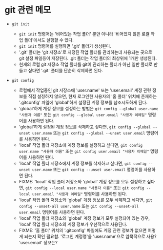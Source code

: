 # git 관련 메모

* `git init`
  * `git init` 명령어는 '비어있는 작업 폴더' 뿐만 아니라 '비어있지 않은 로컬 작업 폴더'에서도 실행할 수 있다.
  * `git init` 명령어를 실행하면 '.git' 폴더가 생성된다.
  * '.git' 폴더는 'git 저장소'로 지정된 작업 폴더를 관리하는데 사용되는 곳으로 git 설정 파일등이 저장된다. .git 폴더는 작업 폴더의 최상위에 1개만 생성된다.
  * 현재의 로컬 git 저장소 작업 폴더를 git이 관리하는 폴더가 아닌 일반 폴더로 만들고 싶다면 '.git' 폴더를 단순히 삭제하면 된다.

* `git config`
  * 로컬에서 작업중인 git 저장소에 'user.name' 또는 'user.email' 계정 관련 정보를 직접 설정하지 않으면, 현재 로그인한 사용자의 '홈 폴더' 위치에 존재하는 '.gitconfig' 파일에 'global'하게 설정된 계정 정보를 참조시도하게 된다.
  * 'global'하게 계정 정보를 설정하는 방법은 `git config --global user.name "사용자 이름"` 또는 `git config --global user.email "사용자 이메일"` 명령어를 사용하면 된다.
  * 'global'하게 설정된 계정 정보를 삭제하고 싶다면, `git config --global --unset user.name` 또는 `git config --global --unset user.email` 명령어를 사용하면 된다.
  * 'local' 작업 폴더 저장소에 계정 정보를 설정하고 싶다면, `git config user.name "사용자 이름"` 또는 `git config user.email "사용자 이메일"` 명령어를 사용하면 된다.
  * 'local' 작업 폴더 저장소에서 계정 정보를 삭제하고 싶다면, `git config --unset user.name` 또는 `git config --unset user.email` 명령어를 사용하면 된다.
  * FIXME: 'local' 작업 폴더 저장소와 'global' 계정 정보를 모두 설정하고 싶다면, `git config --local user.name "사용자 이름"` 또는 `git config --local user.email "사용자 이메일"` 명령어를 사용하면 된다.
  * 'local' 작업 폴더 저장소와 'global' 계정 정보를 모두 삭제하고 싶다면, `git config --unset-all user.name` 또는 `git config --unset-all user.email` 명령어를 사용하면 된다.
  * 'local' 작업 폴더 저장소와 'global' 계정 정보가 모두 설정되어 있는 경우, 'local' 작업 폴더 저장소의 계정 정보가 우선적으로 사용된다.
  * FIXME: '홈 폴더' 위치의 '.gitconfig' 파일에도 계정 관련 정보가 없으면 어떻게 되는지 확인 필요함. '로그인 계정명'을 'user.name'으로 암묵적으로 사용? 'user.email' 정보는?
